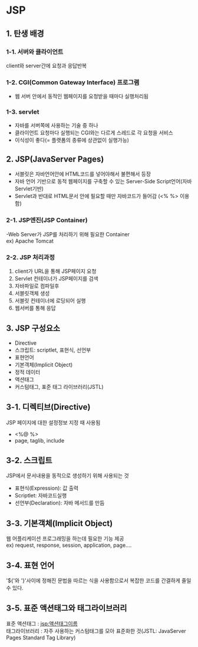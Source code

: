 # JSP  
## 1. 탄생 배경  

### 1-1. 서버와 클라이언트  
client와 server간에 요청과 응답반복  

### 1-2. CGI(Common Gateway Interface) 프로그램  
- 웹 서버 안에서 동적인 웹페이지를 요청받을 때마다 실행처리됨  

### 1-3. servlet  
- 자바를 서버쪽에 사용하는 기술 중 하나  
- 클라이언트 요청마다 실행되는 CGI와는 다르게 스레드로 각 요청을 서비스  
- 이식성이 좋다(= 플랫폼의 종류에 상관없이 실행가능)  
   
   
   
## 2. JSP(JavaServer Pages)  
- 서블릿은 자바언어안에 HTML코드를 넣어야해서 불편해서 등장
- 자바 언어 기반으로 동적 웹페이지를 구축할 수 있는 Server-Side Script언어(자바 Servlet기반)  
- Servlet과 반대로 HTML문서 안에 필요할 때만 자바코드가 들어감
(<% %> 이용함)  

### 2-1. JSP엔진(JSP Container)  
-Web Server가 JSP를 처리하기 위해 필요한 Container  
ex) Apache Tomcat  

### 2-2. JSP 처리과정  
1) client가 URL을 통해 JSP페이지 요청  
2) Servlet 컨테이너가 JSP페이지를 검색  
3) 자바파일로 컴파일후  
4) 서블릿객체 생성  
5) 서블릿 컨테이너에 로딩되어 실행  
6) 웹서버를 통해 응답  

## 3. JSP 구성요소  
- Directive  
- 스크립트: scriptlet, 표현식, 선언부  
- 표현언어  
- 기본객체(Implicit Object)  
- 정적 데이터  
- 액션태그  
- 커스텀태그, 표준 태그 라이브러리(JSTL)  

## 3-1. 디렉티브(Directive)  
JSP 페이지에 대한 설정정보 지정 때 사용됨
- <%@ %>
- page, taglib, include  

## 3-2. 스크립트  
JSP에서 문서내용을 동적으로 생성하기 위해 사용되는 것  
- 표현식(Expression): 값 출력  
- Scriptlet: 자바코드실행  
- 선언부(Declaration): 자바 메서드를 만듬  

## 3-3. 기본객체(Implicit Object)  
웹 어플리케이션 프로그래밍을 하는데 필요한 기능 제공  
ex) request, response, session, application, page....  

## 3-4. 표현 언어  
'${'와 '}'사이에 정해진 문법을 따르는 식을 사용함으로서 복잡한 코드를 간결하게 줄일 수 있다.  

## 3-5. 표준 액션태그와 태그라이브러리
표준 액션태그 : <jsp:액션태그이름>  
태그라이브러리 : 자주 사용하는 커스텀태그를 모아 표준화한 것(JSTL: JavaServer Pages Standard Tag Library)  





















